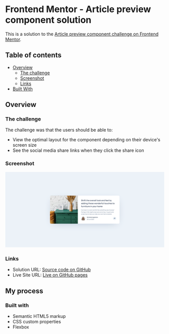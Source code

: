 # Frontend Mentor - Article preview component solution

This is a solution to the [Article preview component challenge on Frontend Mentor](https://www.frontendmentor.io/challenges/article-preview-component-dYBN_pYFT).

## Table of contents

- [Overview](#overview)
  - [The challenge](#the-challenge)
  - [Screenshot](#screenshot)
  - [Links](#links)
- [Built With](#built-with)

## Overview

### The challenge

The challenge was that the users should be able to:

- View the optimal layout for the component depending on their device's screen size
- See the social media share links when they click the share icon

### Screenshot

![](screenshot.png)

### Links

- Solution URL: [Source code on GitHub](https://github.com/yashgo09/article-preview-component)
- Live Site URL: [Live on GitHub pages](https://yashgo09.github.io/article-preview-component/)

## My process

### Built with

- Semantic HTML5 markup
- CSS custom properties
- Flexbox
